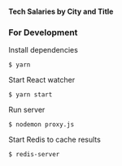 #### Tech Salaries by City and Title

### For Development

Install dependencies

   `$ yarn`

Start React watcher
   
   `$ yarn start`  
   
Run server
   
   `$ nodemon proxy.js`

Start Redis to cache results
   
   `$ redis-server`
